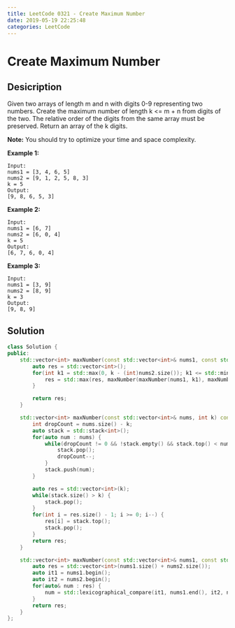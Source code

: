 ```yaml
---
title: LeetCode 0321 - Create Maximum Number
date: 2019-05-19 22:25:48
categories: LeetCode
---
```

# Create Maximum Number

<!--more-->

## Desicription

Given two arrays of length m and n with digits 0-9 representing two numbers. Create the maximum number of length k <= m + n from digits of the two. The relative order of the digits from the same array must be preserved. Return an array of the k digits.

**Note:** You should try to optimize your time and space complexity.

**Example 1:**

```
Input:
nums1 = [3, 4, 6, 5]
nums2 = [9, 1, 2, 5, 8, 3]
k = 5
Output:
[9, 8, 6, 5, 3]
```

**Example 2:**

```
Input:
nums1 = [6, 7]
nums2 = [6, 0, 4]
k = 5
Output:
[6, 7, 6, 0, 4]
```

**Example 3:**

```
Input:
nums1 = [3, 9]
nums2 = [8, 9]
k = 3
Output:
[9, 8, 9]
```

## Solution

```cpp
class Solution {
public:
    std::vector<int> maxNumber(const std::vector<int>& nums1, const std::vector<int>& nums2, int k) const {
        auto res = std::vector<int>();
        for(int k1 = std::max(0, k - (int)nums2.size()); k1 <= std::min(k, (int)nums1.size()); k1++) {
            res = std::max(res, maxNumber(maxNumber(nums1, k1), maxNumber(nums2, k - k1)));
        }

        return res;
    }

    std::vector<int> maxNumber(const std::vector<int>& nums, int k) const {
        int dropCount = nums.size() - k;
        auto stack = std::stack<int>();
        for(auto num : nums) {
            while(dropCount != 0 && !stack.empty() && stack.top() < num) {
                stack.pop();
                dropCount--;
            }
            stack.push(num);
        }

        auto res = std::vector<int>(k);
        while(stack.size() > k) {
            stack.pop();
        }
        for(int i = res.size() - 1; i >= 0; i--) {
            res[i] = stack.top();
            stack.pop();
        }
        return res;
    }

    std::vector<int> maxNumber(const std::vector<int>& nums1, const std::vector<int>& nums2) const {
        auto res = std::vector<int>(nums1.size() + nums2.size());
        auto it1 = nums1.begin();
        auto it2 = nums2.begin();
        for(auto& num : res) {
            num = std::lexicographical_compare(it1, nums1.end(), it2, nums2.end()) ? *it2++ : *it1++;
        }
        return res;
    }
};
```